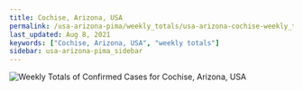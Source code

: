 ```yaml
---
title: Cochise, Arizona, USA
permalink: /usa-arizona-pima/weekly_totals/usa-arizona-cochise-weekly_totals.html
last_updated: Aug 8, 2021
keywords: ["Cochise, Arizona, USA", "weekly totals"]
sidebar: usa-arizona-pima_sidebar
---
```


![Weekly Totals of Confirmed Cases for Cochise, Arizona, USA](/covid_tracker/images/graphs/usa-arizona-cochise-weekly_totals_graph.png)
